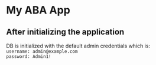 # My ABA App

## After initializing the application

DB is initialized with the default admin credentials which is:\
`username: admin@example.com`\
`password: Admin1!`
